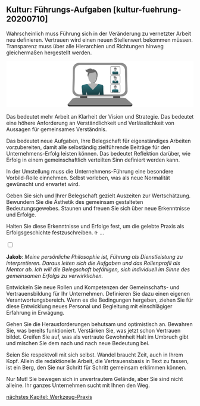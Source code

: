 ## Kultur: Führungs-Aufgaben [kultur-fuehrung-20200710]

Wahrscheinlich muss Führung sich in der Veränderung zu vernetzter Arbeit neu definieren. Vertrauen wird einen neuen Stellenwert bekommen müssen. Transparenz muss über alle Hierarchien und Richtungen hinweg gleichermaßen hergestellt werden.

![](Folie24.png)

Das bedeutet mehr Arbeit an Klarheit der Vision und Strategie. Das bedeutet eine höhere Anforderung an Verständlichkeit und Verlässlichkeit von Aussagen für gemeinsames Verständnis.

Das bedeutet neue Aufgaben, Ihre Belegschaft für eigenständiges Arbeiten vorzubereiten, damit alle selbständig zielführende Beiträge für den Unternehmens-Erfolg leisten können. Das bedeutet Reflektion darüber, wie Erfolg in einem gemeinschaftlich verteilten Sinn definiert werden kann.

In der Umstellung muss die Unternehmens-Führung eine besondere Vorbild-Rolle einnehmen. Selbst vorleben, was als neue Normalität gewünscht und erwartet wird.

Geben Sie sich und Ihrer Belegschaft gezielt Auszeiten zur Wertschätzung. Bewundern Sie die Ästhetik des gemeinsam gestalteten Bedeutungsgewebes. Staunen und freuen Sie sich über neue Erkenntnisse und Erfolge.

Halten Sie diese Erkenntnisse und Erfolge fest, um die gelebte Praxis als Erfolgsgeschichte festzuschreiben. <label for="aside--geben-sie-sich" class="aside-toggle" role="button" aria-pressed="false" aria-label="Randbemerkung anzeigen" onkeypress="toggleButtonKeyPress()" onclick="toggleButtonClick()" tabindex="0">⨭ …</label>

<input id="aside--geben-sie-sich" type="checkbox" class="aside-toggle"/>

**Jakob**: *Meine persönliche Philosophie ist, Führung als Dienstleistung zu interpretieren. Daraus leiten sich die Aufgaben und das Rollenprofil als Mentor ab. Ich will die Belegschaft befähigen, sich individuell im Sinne des gemeinsamen Erfolgs zu verwirklichen.*


Entwickeln Sie neue Rollen und Kompetenzen der Gemeinschafts- und Vertrauensbildung für Ihr Unternehmen. Definieren Sie dazu einen eigenen Verantwortungsbereich. Wenn es die Bedingungen hergeben, ziehen Sie für diese Entwicklung neues Personal und Begleitung mit einschlägiger Erfahrung in Erwägung.

Gehen Sie die Herausforderungen behutsam und optimistisch an. Bewahren Sie, was bereits funktioniert. Verstärken Sie, was jetzt schon Vertrauen bildet. Greifen Sie auf, was als vertraute Gewohnheit Halt im Umbruch gibt und mischen Sie dem nach und nach neue Bedeutung bei.

Seien Sie respektvoll mit sich selbst. Wandel braucht Zeit, auch in Ihrem Kopf. Allein die redaktionelle Arbeit, die Vertrauensbasis in Text zu fassen, ist ein Berg, den Sie nur Schritt für Schritt gemeinsam erklimmen können.

Nur Mut! Sie bewegen sich in unvertrautem Gelände, aber Sie sind nicht alleine. Ihr ganzes Unternehmen sucht mit Ihnen den Weg.

[nächstes Kapitel: Werkzeug-Praxis](#praxis-20200710)
